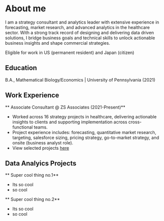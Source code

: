 # About me
I am a strategy consultant and analytics leader with extensive experience in forecasting, market research, and advanced analytics in the healthcare sector. With a strong track record of designing and delivering data driven solutions, I bridge business goals and technical skills to unlock actionable business insights and shape commercial strategies.

Eligible for work in US (permanent resident) and Japan (citizen)

## Education
B.A., Mathematical Biology/Economics | University of Pennsylvania (2021)

## Work Experience
** Associate Consultant @ ZS Associates (2021-Present)**
- Worked across 16 strategy projects in healthcare, delivering actionable insights to clients and supporting implementation across cross-functional teams.
- Project experience includes: forecasting, quantitative market research, targeting, salesforce sizing, pricing strategy, go-to-market strategy, and onsite (business analyst role).
- View selected projects <ins>here<ins>

## Data Analyics Projects
** Super cool thing no.1**
- Its so cool
- so cool

** Super cool thing no.2**
- Its so cool
- so cool